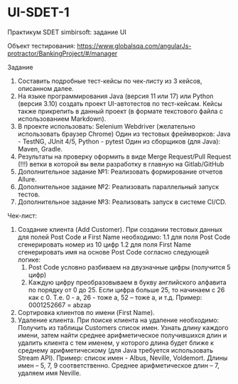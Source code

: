 # UI-SDET-1
Практикум SDET simbirsoft: задание UI

Объект тестирования:
https://www.globalsqa.com/angularJs-protractor/BankingProject/#/manager

Задание
  1. Составить подробные тест-кейсы по чек-листу из 3 кейсов, описанном далее.
  2. На языке программирования Java (версия 11 или 17) или Python (версия 3.10) создать
  проект UI-автотестов по тест-кейсам. Кейсы также прикрепить в данный проект (в формате
  текстового файла с использованием Markdown).
  3. В проекте использовать:
    Selenium Webdriver (желательно использовать браузер Chrome)
    Один из тестовых фреймворков: Java - TestNG, JUnit 4/5, Python - pytest
    Один из сборщиков (для Java): Maven, Gradle.
  4. Результаты на проверку оформить в виде Merge Request/Pull Request (!!!) ветки в которой
вы вели разработку в главную на Gitlab/GitHub
  5. Дополнительное задание №1: Реализовать формирование отчетов Allure.
  6. Дополнительное задание №2: Реализовать параллельный запуск тестов.
  7. Дополнительное задание №3: Реализовать запуск в системе CI/CD.

Чек-лист:
  1. Создание клиента (Add Customer).
  При создании тестовых данных для полей Post Code и First Name необходимо:
    1.1 для поля Post Code сгенерировать номер из 10 цифр
    1.2 для поля First Name сгенерировать имя на основе Post Code согласно следующей логике:
      1) Post Code условно разбиваем на двузначные цифры (получится 5 цифр)
      2) Каждую цифру преобразовываем в букву английского алфавита по порядку от 0 до 25.
      Если цифра больше 25, то начинаем с 26 как с 0. Т.е. 0 - a, 26 - тоже a, 52 – тоже a, и т.д.
      Пример: 0001252667 = abzap
  2. Сортировка клиентов по имени (First Name).
  3. Удаление клиента.
  При поиске клиента на удаление необходимо:
  Получить из таблицы Customers список имен. Узнать длину каждого имени, затем найти среднее
  арифметическое получившихся длин и удалить клиента с тем именем, у которого длина будет ближе
  к среднему арифметическому (для Java требуется использовать Stream API).
  Пример: список имен - Albus, Neville, Voldemort. Длины имен – 5, 7, 9 соответственно.
  Среднее арифметическое длин – 7, удаляем имя Neville.

